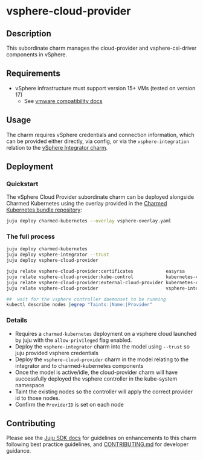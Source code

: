 # vsphere-cloud-provider

## Description

This subordinate charm manages the cloud-provider and vsphere-csi-driver components in vSphere.

## Requirements
* vSphere infrastructure must support version 15+ VMs (tested on version 17)
   * See [vmware compatibility docs](https://docs.vmware.com/en/VMware-vSphere/6.7/com.vmware.vsphere.vm_admin.doc/GUID-789C3913-1053-4850-A0F0-E29C3D32B6DA.html)

## Usage

The charm requires vSphere credentials and connection information, which
can be provided either directly, via config, or via the `vsphere-integration`
relation to the [vSphere Integrator charm](https://charmhub.io/vsphere-integrator).

## Deployment

### Quickstart
The vSphere Cloud Provider subordinate charm can be deployed alongside Charmed Kubernetes using the overlay provided in the [Charmed Kubernetes bundle repository](https://github.com/charmed-kubernetes/bundle/blob/main/overlays/vsphere-overlay.yaml):
```bash
juju deploy charmed-kubernetes --overlay vsphere-overlay.yaml
```

### The full process

```bash
juju deploy charmed-kubernetes
juju deploy vsphere-integrator --trust
juju deploy vsphere-cloud-provider

juju relate vsphere-cloud-provider:certificates            easyrsa
juju relate vsphere-cloud-provider:kube-control            kubernetes-control-plane
juju relate vsphere-cloud-provider:external-cloud-provider kubernetes-control-plane
juju relate vsphere-cloud-provider                         vsphere-integrator

##  wait for the vsphere controller daemonset to be running
kubectl describe nodes |egrep "Taints:|Name:|Provider"
```

### Details

* Requires a `charmed-kubernetes` deployment on a vsphere cloud launched by juju with the `allow-privileged` flag enabled.
* Deploy the `vsphere-integrator` charm into the model using `--trust` so juju provided vsphere credentials
* Deploy the `vsphere-cloud-provider` charm in the model relating to the integrator and to charmed-kubernetes components
* Once the model is active/idle, the cloud-provider charm will have successfully deployed the vsphere controller in the kube-system
  namespace
* Taint the existing nodes so the controller will apply the correct provider id to those nodes. 
* Confirm the `ProviderID` is set on each node

## Contributing

Please see the [Juju SDK docs](https://juju.is/docs/sdk) for guidelines
on enhancements to this charm following best practice guidelines, and
[CONTRIBUTING.md](https://github.com/canonical/vsphere-cloud-provider/blob/main/CONTRIBUTING.md)
for developer guidance.

